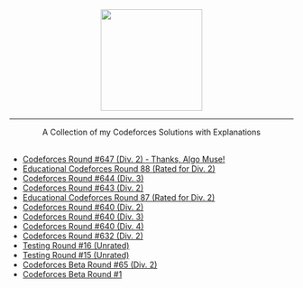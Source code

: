 <div align="center">
    <a href="https://codeforces.com/profile/wingkwong/">
        <img height=180 src="https://user-images.githubusercontent.com/35857179/81492331-4ca22d00-92c9-11ea-9c58-fb5bb657c00b.png">
    </a>
    <hr>
    A Collection of my Codeforces Solutions with Explanations
</div>

<br/>

- [Codeforces Round #647 (Div. 2) - Thanks, Algo Muse!](https://github.com/wingkwong/codeforces/tree/master/1362)
- [Educational Codeforces Round 88 (Rated for Div. 2)](https://github.com/wingkwong/codeforces/tree/master/1359)
- [Codeforces Round #644 (Div. 3)](https://github.com/wingkwong/codeforces/tree/master/1360)
- [Codeforces Round #643 (Div. 2)](https://github.com/wingkwong/codeforces/tree/master/1355)
- [Educational Codeforces Round 87 (Rated for Div. 2)](https://github.com/wingkwong/codeforces/tree/master/1354)
- [Codeforces Round #640 (Div. 2)](https://github.com/wingkwong/codeforces/tree/master/1350)
- [Codeforces Round #640 (Div. 3)](https://github.com/wingkwong/codeforces/tree/master/1353)
- [Codeforces Round #640 (Div. 4)](https://github.com/wingkwong/codeforces/tree/master/1352)
- [Codeforces Round #632 (Div. 2)](https://github.com/wingkwong/codeforces/tree/master/1333)
- [Testing Round #16 (Unrated)](https://github.com/wingkwong/codeforces/tree/master/1351)
- [Testing Round #15 (Unrated)](https://github.com/wingkwong/codeforces/tree/master/1177)
- [Codeforces Beta Round #65 (Div. 2)](https://github.com/wingkwong/codeforces/tree/master/71)
- [Codeforces Beta Round #1](https://github.com/wingkwong/codeforces/tree/master/1)
